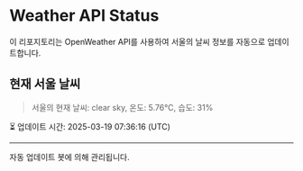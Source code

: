 
# Weather API Status

이 리포지토리는 OpenWeather API를 사용하여 서울의 날씨 정보를 자동으로 업데이트합니다.

## 현재 서울 날씨
> 서울의 현재 날씨: clear sky, 온도: 5.76°C, 습도: 31%

⏳ 업데이트 시간: 2025-03-19 07:36:16 (UTC)

---
자동 업데이트 봇에 의해 관리됩니다.
